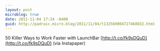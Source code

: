 ```yaml
---
layout: post
microblog: true
date: 2011-11-04 17:24 -0400
guid: http://padraic.micro.blog/2011/11/04/t132569004727468032.html
---
```

50 Killer Ways to Work Faster with LaunchBar [http://t.co/fk9sDQuD](http://t.co/fk9sDQuD) (via Instapaper)
